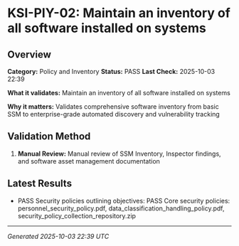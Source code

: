 # KSI-PIY-02: Maintain an inventory of all software installed on systems

## Overview

**Category:** Policy and Inventory
**Status:** PASS
**Last Check:** 2025-10-03 22:39

**What it validates:** Maintain an inventory of all software installed on systems

**Why it matters:** Validates comprehensive software inventory from basic SSM to enterprise-grade automated discovery and vulnerability tracking

## Validation Method

1. **Manual Review:** Manual review of SSM Inventory, Inspector findings, and software asset management documentation

## Latest Results

- PASS Security policies outlining objectives: PASS Core security policies: personnel_security_policy.pdf, data_classification_handling_policy.pdf, security_policy_collection_repository.zip

---
*Generated 2025-10-03 22:39 UTC*